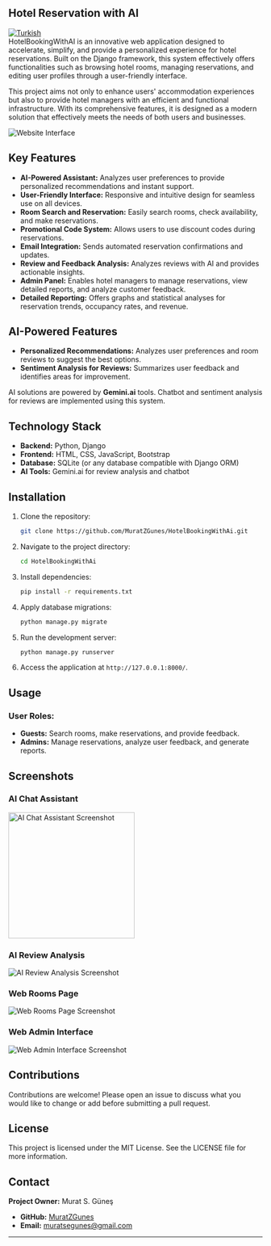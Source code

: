 ## Hotel Reservation with AI
[![Turkish](https://img.shields.io/badge/Dil-Türkçe-blue)](https://github.com/MuratZGunes/HotelBookingWithAi/blob/main/README_TR.md)  
HotelBookingWithAI is an innovative web application designed to accelerate, simplify, and provide a personalized experience for hotel reservations. Built on the Django framework, this system effectively offers functionalities such as browsing hotel rooms, managing reservations, and editing user profiles through a user-friendly interface.

This project aims not only to enhance users' accommodation experiences but also to provide hotel managers with an efficient and functional infrastructure. With its comprehensive features, it is designed as a modern solution that effectively meets the needs of both users and businesses.

![Website Interface](https://github.com/user-attachments/assets/14441e35-f6fd-4fa2-b74b-5c1306eed466)

## Key Features

- **AI-Powered Assistant:** Analyzes user preferences to provide personalized recommendations and instant support.
- **User-Friendly Interface:** Responsive and intuitive design for seamless use on all devices.
- **Room Search and Reservation:** Easily search rooms, check availability, and make reservations.
- **Promotional Code System:** Allows users to use discount codes during reservations.
- **Email Integration:** Sends automated reservation confirmations and updates.
- **Review and Feedback Analysis:** Analyzes reviews with AI and provides actionable insights.
- **Admin Panel:** Enables hotel managers to manage reservations, view detailed reports, and analyze customer feedback.
- **Detailed Reporting:** Offers graphs and statistical analyses for reservation trends, occupancy rates, and revenue.

## AI-Powered Features

- **Personalized Recommendations:** Analyzes user preferences and room reviews to suggest the best options.
- **Sentiment Analysis for Reviews:** Summarizes user feedback and identifies areas for improvement.

AI solutions are powered by **Gemini.ai** tools. Chatbot and sentiment analysis for reviews are implemented using this system.

## Technology Stack

- **Backend:** Python, Django
- **Frontend:** HTML, CSS, JavaScript, Bootstrap
- **Database:** SQLite (or any database compatible with Django ORM)
- **AI Tools:** Gemini.ai for review analysis and chatbot

## Installation

1. Clone the repository:
   ```bash
   git clone https://github.com/MuratZGunes/HotelBookingWithAi.git
   ```
2. Navigate to the project directory:
   ```bash
   cd HotelBookingWithAi
   ```
3. Install dependencies:
   ```bash
   pip install -r requirements.txt
   ```
4. Apply database migrations:
   ```bash
   python manage.py migrate
   ```
5. Run the development server:
   ```bash
   python manage.py runserver
   ```
6. Access the application at `http://127.0.0.1:8000/`.

## Usage

### User Roles:
- **Guests:** Search rooms, make reservations, and provide feedback.
- **Admins:** Manage reservations, analyze user feedback, and generate reports.

## Screenshots

### AI Chat Assistant
<img src="https://github.com/user-attachments/assets/4d2a7ea8-a1f0-40a8-b41d-75a9c5a52311" alt="AI Chat Assistant Screenshot" width="250"/>

### AI Review Analysis
![AI Review Analysis Screenshot](https://github.com/user-attachments/assets/5d7c23d7-c738-4d11-91ec-7b4fea86c153)

### Web Rooms Page
![Web Rooms Page Screenshot](https://github.com/user-attachments/assets/dcc2d37b-7228-41f3-8f94-ce8d770cb60c)

### Web Admin Interface
![Web Admin Interface Screenshot](https://github.com/user-attachments/assets/37dea45f-b76b-4f98-bd50-b692d3bd5ea1)

## Contributions

Contributions are welcome! Please open an issue to discuss what you would like to change or add before submitting a pull request.

## License

This project is licensed under the MIT License. See the LICENSE file for more information.

## Contact
**Project Owner:** Murat S. Güneş  
- **GitHub:** [MuratZGunes](https://github.com/MuratZGunes)  
- **Email:** muratsegunes@gmail.com

---
